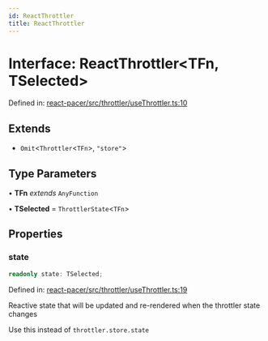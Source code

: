 ```yaml
---
id: ReactThrottler
title: ReactThrottler
---
```


<!-- DO NOT EDIT: this page is autogenerated from the type comments -->

# Interface: ReactThrottler\<TFn, TSelected\>

Defined in: [react-pacer/src/throttler/useThrottler.ts:10](https://github.com/TanStack/pacer/blob/main/packages/react-pacer/src/throttler/useThrottler.ts#L10)

## Extends

- `Omit`\<`Throttler`\<`TFn`\>, `"store"`\>

## Type Parameters

• **TFn** *extends* `AnyFunction`

• **TSelected** = `ThrottlerState`\<`TFn`\>

## Properties

### state

```ts
readonly state: TSelected;
```

Defined in: [react-pacer/src/throttler/useThrottler.ts:19](https://github.com/TanStack/pacer/blob/main/packages/react-pacer/src/throttler/useThrottler.ts#L19)

Reactive state that will be updated and re-rendered when the throttler state changes

Use this instead of `throttler.store.state`
